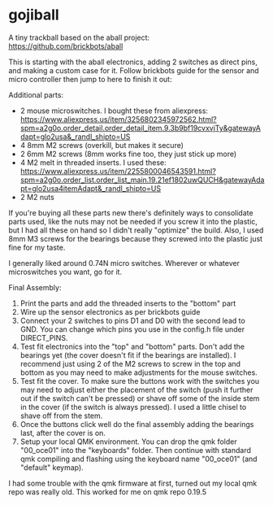 # gojiball
A tiny trackball based on the aball project: https://github.com/brickbots/aball

This is starting with the aball electronics, adding 2 switches as direct pins, and making a custom case for it.
Follow brickbots guide for the sensor and micro controller then jump to here to finish it out:

Additional parts:
- 2 mouse microswitches. I bought these from aliexpress: https://www.aliexpress.us/item/3256802345972562.html?spm=a2g0o.order_detail.order_detail_item.9.3b9bf19cvxvjTy&gatewayAdapt=glo2usa&_randl_shipto=US
- 4 8mm M2 screws (overkill, but makes it secure)
- 2 6mm M2 screws (8mm works fine too, they just stick up more)
- 4 M2 melt in threaded inserts. I used these: https://www.aliexpress.us/item/2255800046543591.html?spm=a2g0o.order_list.order_list_main.19.21ef1802uwQUCH&gatewayAdapt=glo2usa4itemAdapt&_randl_shipto=US
- 2 M2 nuts

If you're buying all these parts new there's definitely ways to consolidate parts used, like the nuts may not be needed if you screw it into the plastic, but I had all these on hand so I didn't really "optimize" the build. Also, I used 8mm M3 screws for the bearings because they screwed into the plastic just fine for my taste.

I generally liked around 0.74N micro switches. Wherever or whatever microswitches you want, go for it.

Final Assembly:
1. Print the parts and add the threaded inserts to the "bottom" part 
2. Wire up the sensor electronics as per brickbots guide
3. Connect your 2 switches to pins D1 and D0 with the second lead to GND. You can change which pins you use in the config.h file under DIRECT_PINS.
4. Test fit electronics into the "top" and "bottom" parts. Don't add the bearings yet (the cover doesn't fit if the bearings are installed). I recommend just using 2 of the M2 screws to screw in the top and bottom as you may need to make adjustments for the mouse switches.
5. Test fit the cover. To make sure the buttons work with the switches you may need to adjust either the placement of the switch (push it further out if the switch can't be pressed) or shave off some of the inside stem in the cover (if the switch is always pressed). I used a little chisel to shave off from the stem. 
6. Once the buttons click well do the final assembly adding the bearings last, after the cover is on.
7. Setup your local QMK environment. You can drop the qmk folder "00_oce01" into the "keyboards" folder. Then continue with standard qmk compiling and flashing using the keyboard name "00_oce01" (and "default" keymap).

I had some trouble with the qmk firmware at first, turned out my local qmk repo was really old. This worked for me on qmk repo 0.19.5
